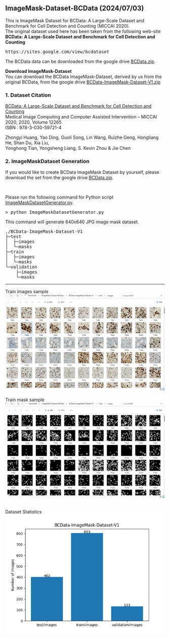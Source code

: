 <h2>ImageMask-Dataset-BCData  (2024/07/03)</h2>

This is ImageMask Dataset for BCData: A Large-Scale Dataset and Benchmark for Cell Detection and Counting
(MICCAI 2020).
<br>
The original dataset used here has been taken from the following web-site<br>
<b>BCData: A Large-Scale Dataset and Benchmark for Cell Detection and Counting </b><br>
<pre>
https://sites.google.com/view/bcdataset
</pre>
The BCData data can be downloaded from the google drive 
<a href="https://drive.google.com/file/d/16W04QOR1E-G3ifc4061Be4eGpjRYDlkA/view?usp=sharing">BCData.zip</a>.


<b>Download ImageMask-Dataset</b><br>
You can download the BCData ImageMask-Dataset, derived by us from the original BCData, from the google drive 
<a href="https://drive.google.com/file/d/1J62EHi0JLDfL-lVPkN_W7KXaeOEVOrWC/view?usp=sharing">
BCData-ImageMask-Dataset-V1.zip</a>
<br>


<h3>1. Dataset Citation</h3>

<a href="https://link.springer.com/chapter/10.1007/978-3-030-59722-1_28">
BCData: A Large-Scale Dataset and Benchmark for Cell Detection and Counting</a><br>
Medical Image Computing and Computer Assisted Intervention – MICCAI 2020, 2020, Volume 12265<br>
ISBN : 978-3-030-59721-4<br>

Zhongyi Huang, Yao Ding, Guoli Song, Lin Wang, Ruizhe Geng, Hongliang He, Shan Du, Xia Liu, <br>
Yonghong Tian, Yongsheng Liang, S. Kevin Zhou & Jie Chen<br>


<h3>2. ImageMaskDataset Generation</h3>

If you would like to create BCData ImageMask Dataset by yourself,
please download the set from the google drive 
<a href="https://drive.google.com/file/d/16W04QOR1E-G3ifc4061Be4eGpjRYDlkA/view?usp=sharing">BCData.zip</a>.

<br>

Please run the following command for Python script <a href="./ImageMaskDatasetGenerator.py">ImageMaskDatasetGenerator.py</a>.
<br>
<pre>
> python ImageMaskDatasetGenerator.py
</pre>
This command will generate 640x640 JPG image mask dataset.<br>
<pre>
./BCData-ImageMask-Dataset-V1
├─test
│  ├─images
│  └─masks
├─train
│  ├─images
│  └─masks
└─validation
    ├─images
    └─masks
</pre>

<hr>
Train images sample<br>
<img src="./asset/train_images_sample.png" width=1024 heigh="auto"><br><br>
Train mask sample<br>
<img src="./asset/train_masks_sample.png" width=1024 heigh="auto"><br><br>


Dataset Statistics <br>
<img src="././BCData-ImageMask-Dataset-V1_Statistics.png" width="512" height="auto"><br>
